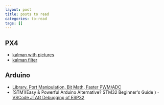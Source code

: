 ```yaml
---
layout: post
title: posts to read
categories: to-read
tags: []
---
```


## PX4
- [kalman with pictures](https://www.bzarg.com/p/how-a-kalman-filter-works-in-pictures/)
- [kalman filter](https://www.kalmanfilter.net/default.aspx)
## Arduino
- [Library, Port Manipulation, Bit Math, Faster PWM/ADC](https://www.youtube.com/watch?v=EVm0qVJ56II)
- [STM](Easy & Powerful Arduino Alternative? STM32 Beginner's Guide
)
-[VSCode JTAG Debugging of ESP32](https://gojimmypi.blogspot.com/2017/05/vscode-jtag-debugging-of-esp32-part-1.html)
